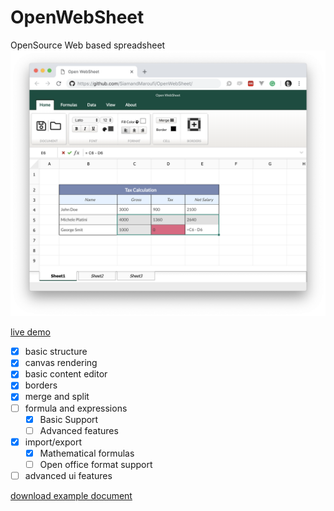 # OpenWebSheet
OpenSource Web based spreadsheet
<img src="demo/demo.png" />

<a href="https://siamandmaroufi.github.io/OpenWebSheet/" >live demo </a>


* [x] basic structure
* [x] canvas rendering
* [x] basic content editor
* [x] borders
* [x] merge and split
* [ ] formula and expressions
  * [x] Basic Support
  * [ ] Advanced features
* [x] import/export
  * [x] Mathematical formulas
  * [ ] Open office format support
* [ ] advanced ui features

<a href="demo/DEMO.ows" target="_blank"> download example document</a>


